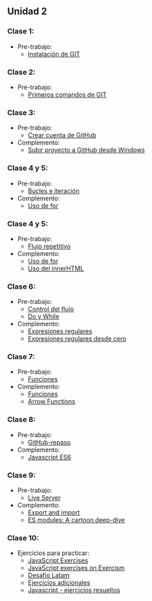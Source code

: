 ## Unidad 2
### Clase 1: 
* Pre-trabajo:
  * [Instalación de GIT](https://drive.google.com/file/d/1dbiqu3HlygvxJiO2xRKsqeI61TmZk_VI/view?usp=sharing)

### Clase 2:
* Pre-trabajo:
  * [Primeros comandos de GIT](https://curriculum.laboratoria.la/es/topics/scm/01-git/04-commands)

### Clase 3:
* Pre-trabajo:
  * [Crear cuenta de GitHub](https://www.youtube.com/watch?v=jwFSIEi_d7E)
* Complemento:
  * [Subir proyecto a GitHub desde Windows](https://www.youtube.com/watch?v=gd-p2hJyaB8)

### Clase 4 y 5:
* Pre-trabajo:
  * [Bucles e iteración](https://developer.mozilla.org/es/docs/Web/JavaScript/Guide/Loops_and_iteration)
* Complemento:
  * [Uso de for](https://youtu.be/RqQ1d1qEWlE?t=5665)  

### Clase 4 y 5:
* Pre-trabajo:
  * [Flujo repetitivo](https://curriculum.laboratoria.la/es/topics/javascript/02-flow-control/01-conditionals-and-loops)
* Complemento:
  * [Uso de for](https://www.youtube.com/watch?v=51DHd4-zQi0) 
  * [Uso del innerHTML](https://www.youtube.com/watch?v=bjd2jR3YzYk) 

### Clase 6:
* Pre-trabajo:
  * [Control del flujo](https://curriculum.laboratoria.la/es/topics/javascript/02-flow-control/01-conditionals-and-loops)
  * [Do y While](https://curriculum.laboratoria.la/es/topics/javascript/02-flow-control/02-loops)
* Complemento:
  * [Expresiones regulares](https://developer.mozilla.org/es/docs/Web/JavaScript/Guide/Regular_Expressions) 
  * [Expresiones regulares desde cero](https://www.youtube.com/watch?v=wfogZfIS03U) 

### Clase 7:
* Pre-trabajo:
  * [Funciones](https://curriculum.laboratoria.la/es/topics/javascript/02-flow-control/03-functions)
* Complemento:
  * [Funciones](https://eloquentjavascript.net/03_functions.html) 
  * [Arrow Functions](https://curriculum.laboratoria.la/es/topics/javascript/03-functions/02-arrow) 

### Clase 8:
* Pre-trabajo:
  * [GitHub-repaso](https://curriculum.laboratoria.la/es/topics/scm/02-github/01-github)
* Complemento:
  * [Javascript ES6](https://www.w3schools.com/js/js_es6.asp) 

### Clase 9:
* Pre-trabajo:
  * [Live Server](https://www.youtube.com/watch?v=eM2xzvUTasQ)
* Complemento:
  * [Export and import](https://javascript.info/import-export)
  * [ES modules: A cartoon deep-dive](https://hacks.mozilla.org/2018/03/es-modules-a-cartoon-deep-dive/)

### Clase 10:
* Ejercicios para practicar:
  * [JavaScript Exercises](https://www.w3schools.com/js/js_exercises.asp)
  * [JavaScript exercises on Exercism](https://exercism.org/tracks/javascript/exercises)
  * [Desafio Latam](https://github.com/DesafioLatam/guia-de-ejercicios-javascript/blob/master/ejercicios.md)
  * [Ejercicios adicionales](https://www.arkaitzgarro.com/javascript/capitulo-18.html)
  * [Javascript - ejercicios resueltos](https://lemus.webs.upv.es/wordpress/wp-content/uploads/2018/07/javascript-es6-ejercicios-resueltos-parte-1.pdf)

